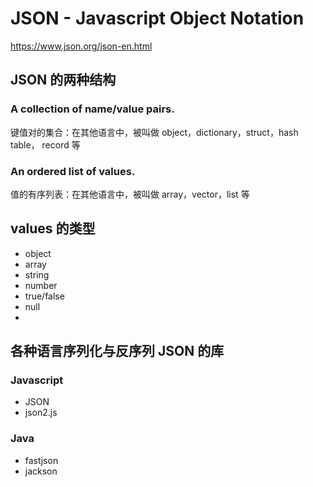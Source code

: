 # JSON - Javascript Object Notation

https://www.json.org/json-en.html

## JSON 的两种结构

### A collection of name/value pairs.

键值对的集合：在其他语言中，被叫做 object，dictionary，struct，hash table， record 等

### An ordered list of values.

值的有序列表：在其他语言中，被叫做 array，vector，list 等

## values 的类型

- object
- array
- string
- number
- true/false
- null
- 
## 各种语言序列化与反序列 JSON 的库

### Javascript

- JSON
- json2.js

### Java

- fastjson
- jackson
